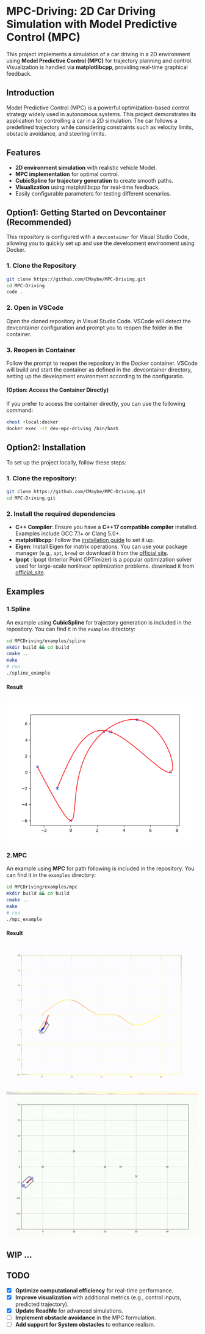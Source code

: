 # MPC-Driving: 2D Car Driving Simulation with Model Predictive Control (MPC)


This project implements a simulation of a car driving in a 2D environment using **Model Predictive Control (MPC)** for trajectory planning and control. Visualization is handled via **matplotlibcpp**, providing real-time graphical feedback.


## Introduction
Model Predictive Control (MPC) is a powerful optimization-based control strategy widely used in autonomous systems. This project demonstrates its application for controlling a car in a 2D simulation. The car follows a predefined trajectory while considering constraints such as velocity limits, obstacle avoidance, and steering limits.

## Features
- **2D environment simulation** with realistic vehicle Model.
- **MPC implementation** for optimal control.
- **CubicSpline for trajectory generation** to create smooth paths.
- **Visualization** using matplotlibcpp for real-time feedback.
- Easily configurable parameters for testing different scenarios.


## Option1: Getting Started on Devcontainer (Recommended)
This repository is configured with a `devcontainer` for Visual Studio Code, allowing you to quickly set up and use the development environment using Docker.

### 1. Clone the Repository
```bash
git clone https://github.com/CMaybe/MPC-Driving.git
cd MPC-Driving
code .
```
### 2. Open in VSCode

Open the cloned repository in Visual Studio Code. VSCode will detect the devcontainer configuration and prompt you to reopen the folder in the container.

### 3. Reopen in Container

Follow the prompt to reopen the repository in the Docker container. VSCode will build and start the container as defined in the .devcontainer directory, setting up the development environment according to the configuratio.

#### (Option: Access the Container Directly)
If you prefer to access the container directly, you can use the following command:

```bash
xhost +local:docker
docker exec -it dev-mpc-driving /bin/bash
```

## Option2: Installation
To set up the project locally, follow these steps:

### 1. Clone the repository:
   ```bash
   git clone https://github.com/CMaybe/MPC-Driving.git
   cd MPC-Driving.git
   ```

### 2. Install the required dependencies
- **C++ Compiler**: Ensure you have a **C++17 compatible compiler** installed. Examples include GCC 7.1+ or Clang 5.0+.
- **matplotlibcpp**: Follow the [installation guide](https://github.com/lava/matplotlib-cpp) to set it up.
- **Eigen**: Install Eigen for matrix operations. You can use your package manager (e.g., `apt`, `brew`) or download it from the [official site](https://eigen.tuxfamily.org/).
- **Ipopt** : Ipopt (Interior Point OPTimizer) is a popular optimization solver used for large-scale nonlinear optimization problems. download it from [official_site](https://github.com/coin-or/Ipopt).
## Examples
### 1.Spline
An example using **CubicSpline** for trajectory generation is included in the repository. You can find it in the `examples` directory:

```bash
cd MPCDriving/examples/spline
mkdir build && cd build
cmake ..
make
# run
./spline_example 
```
#### Result
![figure1](docs/assets/spline/figure1.png)



### 2.MPC
An example using **MPC** for path following is included in the repository. You can find it in the `examples` directory:

```bash
cd MPCDriving/examples/mpc
mkdir build && cd build
cmake ..
make
# run
./mpc_example 
```
#### Result
![mpc1](docs/assets/mpc/mpc.gif)
![mpc2](docs/assets/mpc/mpc2.gif)


## WIP ...
## TODO
- [X] **Optimize computational efficiency** for real-time performance.
- [X] **Improve visualization** with additional metrics (e.g., control inputs, predicted trajectory).
- [X] **Update ReadMe** for advanced simulations.
- [ ] **Implement obstacle avoidance** in the MPC formulation.
- [ ] **Add support for System obstacles** to enhance realism.
